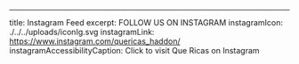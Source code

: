 ---
title: Instagram Feed
excerpt: FOLLOW US ON INSTAGRAM
instagramIcon: ./../../uploads/iconIg.svg
instagramLink: https://www.instagram.com/quericas_haddon/
instagramAccessibilityCaption: Click to visit Que Ricas on Instagram
